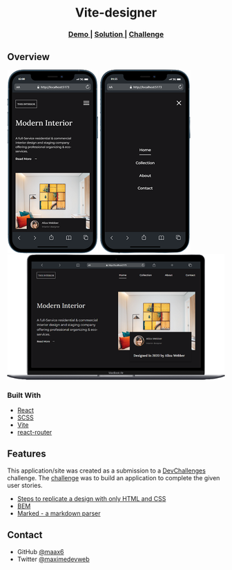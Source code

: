 <!-- Please update value in the {}  -->

<h1 align="center">Vite-designer</h1>

<div align="center">
  <h3>
    <a href="https://vite-designer.vercel.app/">
      Demo
    </a>
    <span> | </span>
    <a href="https://github.com/maax6/vite-designer">
      Solution
    </a>
    <span> | </span>
    <a href="https://devchallenges.io/challenges/Jymh2b2FyebRTUljkNcb">
      Challenge
    </a>
  </h3>
</div>

<!-- OVERVIEW -->

## Overview

![screenshot](https://github.com/maax6/vite-designer/blob/main/src/img/mobile.png?raw=true) 
![screenshot](https://github.com/maax6/vite-designer/blob/main/src/img/mobileBurgerOpen.png?raw=true)
![screenshot](https://github.com/maax6/vite-designer/blob/main/src/img/desktop.png?raw=true) 


### Built With

<!-- This section should list any major frameworks that you built your project using. Here are a few examples.-->

- [React](https://reactjs.org/)
- [SCSS](https://sass-lang.com/documentation/)
- [Vite](https://vitejs.dev/)
- [react-router](https://reactrouter.com/en/main)

## Features

This application/site was created as a submission to a [DevChallenges](https://devchallenges.io/challenges) challenge. The [challenge](https://devchallenges.io/challenges/Jymh2b2FyebRTUljkNcb) was to build an application to complete the given user stories.

- [Steps to replicate a design with only HTML and CSS](https://devchallenges-blogs.web.app/how-to-replicate-design/)
- [BEM](https://9elements.com/bem-cheat-sheet/)
- [Marked - a markdown parser](https://github.com/chjj/marked)

## Contact

- GitHub [@maax6](https://github.com/maax6)
- Twitter [@maximedevweb](https://twitter.com/maximedevweb)
